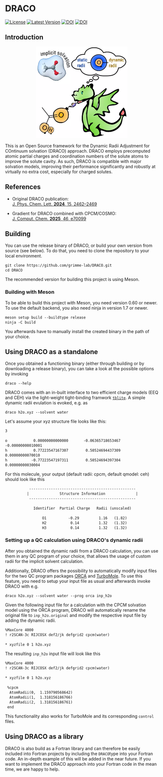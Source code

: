 # DRACO

[![License](https://img.shields.io/github/license/grimme-lab/DRACO)](https://github.com/grimme-lab/DRACO/blob/main/LICENSE)
[![Latest Version](https://img.shields.io/github/v/release/grimme-lab/DRACO)](https://github.com/grimme-lab/DRACO/releases/latest)
[![DOI](https://img.shields.io/badge/DOI-10.1021/acs.jpclett.3c03551-blue)](https://doi.org/10.1021/acs.jpclett.3c03551)
[![DOI](https://img.shields.io/badge/DOI-10.1002/jcc.70099-blue)](https://doi.org/10.1002/jcc.70099)

## Introduction

<div align="center">
<img src="./toc.webp" alt="Table of contents graphic for DRACO" width="300">
</div>

This is an Open Source framework for the Dynamic Radii Adjustment for COntinuum solvation (DRACO) approach. 
DRACO employs precomputed atomic partial charges and coordination numbers of the solute atoms to improve the solute cavity.
As such, DRACO is compatible with major solvation models, improving their performance significantly and robustly at virtually no extra cost, especially for charged solutes.

## References

- Original DRACO publication:  
  [J. Phys. Chem. Lett. **2024**, 15, 2462–2469](https://doi.org/10.1021/acs.jpclett.3c03551)

- Gradient for DRACO combined with CPCM/COSMO:  
  [J. Comput. Chem. **2025**, 46, e70099](https://doi.org/10.1002/jcc.70099)


## Building

You can use the release binary of DRACO, or build your own version from source (see below).
To do that, you need to clone the repository to your local environment.
```
git clone https://github.com/grimme-lab/DRACO.git
cd DRACO
```
The recommended version for building this project is using Meson.


### Building with Meson
To be able to build this project with Meson, you need version 0.60 or newer.
To use the default backend, you also need ninja in version 1.7 or newer.
```
meson setup build --buildtype release
ninja -C build
```
You afterwards have to manually install the created binary in the path of your choice.

## Using DRACO as a standalone

Once you obtained a functioning binary (either through building or by downloading a release binary), you can take a look at the possible options by invoking
```
draco --help
```
DRACO comes with an in-built interface to two efficient charge models (EEQ and CEH) via the light-weight tight-binding framwork [``tblite``](https://github.com/tblite/tblite).
A simple dynamic radii evulation is evoked, e.g. as
```
draco h2o.xyz --solvent water
```
Let's assume your xyz structure file looks like this:
```
3

o            0.00000000000000       -0.06365718653467       -0.00000000010001
h            0.77223547167307        0.50524694437309        0.00000000070010
h           -0.77223547197311        0.50524694397304        0.00000000030004
```
For this molecule, your output (default radii: cpcm, default qmodel: ceh) should look like this
```
           -------------------------------------------------
          |              Structure Information              |
           -------------------------------------------------

             Identifier  Partial Charge   Radii (unscaled)

                 O1          -0.29         1.16   (1.82)
                 H2           0.14         1.32   (1.32)
                 H3           0.14         1.32   (1.32)

```

### Setting up a QC calculation using DRACO's dynamic radii

After you obtained the dynamic radii from a DRACO calculation, you can use them in any QC program of your choice, that allows the usage of custom radii for the implicit solvent calculation.

Additionally, DRACO offers the possibility to automatically modify input files for the two QC program packages [ORCA](https://orcaforum.kofo.mpg.de/app.php/portal) and [TurboMole](https://www.turbomole.org/). To use this feature, you need to setup your input file as usual and afterwards invoke DRACO with e.g.
```
draco h2o.xyz --solvent water --prog orca inp_h2o
```

Given the following input file for a calculation with the CPCM solvation model using the ORCA program, DRACO will automatically rename the original file to ``inp_h2o.original`` and modify the respective input file by adding the dynamic radii.

```
%MaxCore 4000
! r2SCAN-3c RIJCOSX def2/jk defgrid2 cpcm(water)

* xyzfile 0 1 h2o.xyz
```
The resulting ``inp_h2o`` input file will look like this
```
%MaxCore 4000
! r2SCAN-3c RIJCOSX def2/jk defgrid2 cpcm(water)

* xyzfile 0 1 h2o.xyz

 %cpcm
  AtomRadii(0,  1.159790568642)
  AtomRadii(1,  1.318156186766)
  AtomRadii(2,  1.318156186761)
 end
```

This functionality also works for TurboMole and its corresponding ``control`` files.


## Using DRACO as a library

DRACO is also build as a Fortran library and can therefore be easily included into Fortran projects by including the ``DRACO``type into your Fortran code. An in-depth example of this will be added in the near future. If you want to implement the DRACO approach into your Fortran code in the mean time, we are happy to help.




